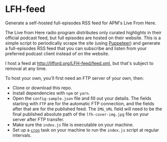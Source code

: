 # LFH-feed
Generate a self-hosted full-episodes RSS feed for APM's Live From Here.

The Live from Here radio program distributes only curated highlights in their official podcast feed, but full episodes are hosted on their website. This is a simple script to periodically scrape the site (using [Puppeteer](https://developers.google.com/web/tools/puppeteer)) and generate a full-episodes RSS feed that you can subscribe and listen from your preferred podcast client instead of on the website.

I host a feed at http://lifford.org/LFH-feed/feed.xml, but that's subject to removal at any time.

To host your own, you'll first need an FTP server of your own, then:

* Clone or download this repo.
* Install dependencies with `npm` or `yarn`.
* Open the `config-sample.json` file and fill out your details. The fields starting with `FTP` are for the automatic FTP connection, and the fields after that are for the published feed. The `IMG_URL` field will need to be the final published absolute path of the `lfh-cover-img.jpg` file on your server after FTP transfer.
* Make sure the `index.js` file is executable on your machine.
* Set up a [`cron`](https://en.wikipedia.org/wiki/Cron) task on your machine to run the `index.js` script at regular intervals.